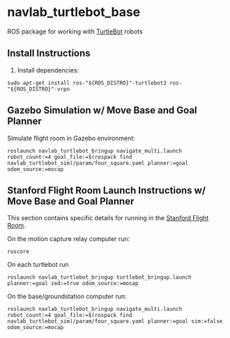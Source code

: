 # navlab_turtlebot_base

ROS package for working with [TurtleBot](https://www.robotis.us/turtlebot-3/) robots
## Install Instructions

1. Install dependencies:
```
sudo apt-get install ros-"${ROS_DISTRO}"-turtlebot3 ros-"${ROS_DISTRO}"-vrpn
```

## Gazebo Simulation w/ Move Base and Goal Planner

Simulate flight room in Gazebo environment:
```
roslaunch navlab_turtlebot_bringup navigate_multi.launch robot_count:=4 goal_file:=$(rospack find navlab_turtlebot_sim)/param/four_square.yaml planner:=goal odom_source:=mocap
```

## Stanford Flight Room Launch Instructions w/ Move Base and Goal Planner
This section contains specific details for running in the [Stanford Flight Room](https://stanfordflightroom.github.io/).

On the motion capture relay computer run:
```
roscore
```

On each turtlebot run
```
roslaunch navlab_turtlebot_bringup turtlebot_bringup.launch planner:=goal zed:=true odom_source:=mocap
```

On the base/groundstation computer run:
```
roslaunch navlab_turtlebot_bringup navigate_multi.launch robot_count:=4 goal_file:=$(rospack find navlab_turtlebot_sim)/param/four_square.yaml planner:=goal sim:=false odom_source:=mocap

```
